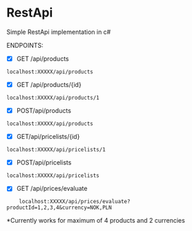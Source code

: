 

# RestApi

Simple RestApi implementation in c#

ENDPOINTS:

 - [x] GET /api/products
 
```
localhost:XXXXX/api/products
```
 - [x] GET /api/products/{id}
```
localhost:XXXXX/api/products/1
```
 - [x] POST/api/products
```
localhost:XXXXX/api/products
```
   
 - [x] GET/api/pricelists/{id}

```
localhost:XXXXX/api/pricelists/1
```
 - [x] POST/api/pricelists
```
localhost:XXXXX/api/pricelists
```
 - [x] GET /api/prices/evaluate
```
    localhost:XXXXX/api/prices/evaluate?productId=1,2,3,4&currency=NOK,PLN
```

*Currently works for maximum of 4 products and 2 currencies

